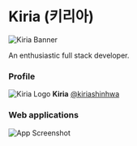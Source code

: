 
# Kiria (키리아)

![Kiria Banner](https://i.imgur.com/XgYOuCd.png)
<!-- ![Kiria Banner](https://i.imgur.com/DPhAsb3.png) -->
<!-- ![Kiria Banner](https://i.imgur.com/9gv28xK.png) -->

An enthusiastic full stack developer.


### Profile

<!-- ![Kiria Logo](https://i.imgur.com/zMJt83Q.png) -->
![Kiria Logo](https://i.imgur.com/ECgtYqh.png)
**Kiria** [@kiriashinhwa](https://www.github.com/kiriashinhwa)


### Web applications

![App Screenshot](https://i.imgur.com/2dnUd3y.png)
<!-- ![App Screenshot](https://i.imgur.com/kI9oKDN.png) -->


<!-- ### Links

[![portfolio](https://img.shields.io/badge/my_portfolio-000?style=for-the-badge&logo=ko-fi&logoColor=white)](https://kiria.dev/) 
[![twitter](https://img.shields.io/badge/twitter-1DA1F2?style=for-the-badge&logo=twitter&logoColor=white)](https://twitter.com/kirishinhwa) -->